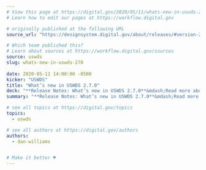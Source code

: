 ```yaml
---
# View this page at https://digital.gov/2020/05/11/whats-new-in-uswds-270
# Learn how to edit our pages at https://workflow.digital.gov

# originally published at the following URL
source_url: "https://designsystem.digital.gov/about/releases/#version-270"

# Which team published this?
# Learn about sources at https://workflow.digital.gov/sources
source: uswds
slug: whats-new-in-uswds-270
 
date: 2020-05-11 14:00:00 -0500
kicker: "USWDS"
title: "What’s new in USWDS 2.7.0"
deck: "**Release Notes: What’s new in USWDS 2.7.0**&mdash;Read more about these components on our website, but we’re excited to start releasing the first of a number of new design system components planned for 2020!"
summary: "**Release Notes: What’s new in USWDS 2.7.0**&mdash;Read more about these components on our website, but we’re excited to start releasing the first of a number of new design system components planned for 2020!"

# see all topics at https://digital.gov/topics
topics: 
  - uswds

# see all authors at https://digital.gov/authors
authors: 
  - dan-williams


# Make it better ♥
---
```

